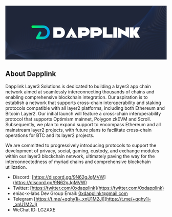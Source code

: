 
[![Dapplink](https://github.com/eniac-x-labs/.github/blob/main/profile/dapplink.jpeg)](https://github.com/eniac-x-labs)


## About Dapplink

Dapplink Layer3 Solutions is dedicated to building a layer3 app chain network aimed at seamlessly interconnecting thousands of chains and enabling comprehensive blockchain integration. Our aspiration is to establish a network that supports cross-chain interoperability and staking protocols compatible with all layer2 platforms, including both Ethereum and Bitcoin Layer2. Our initial launch will feature a cross-chain interoperability protocol that supports Optimism mainnet, Polygon zkEVM and Scroll. Subsequently, we plan to expand support to encompass Ethereum and all mainstream layer2 projects, with future plans to facilitate cross-chain operations for BTC and its layer2 projects. 

We are committed to progressively introducing protocols to support the development of privacy, social, gaming, custody, and exchange modules within our layer3 blockchain network, ultimately paving the way for the interconnectedness of myriad chains and comprehensive blockchain utilization. 

* Discord: [https://discord.gg/9N62gJgMVW](https://discord.gg/9N62gJgMVW)
* Twitter: [https://twitter.com/0xdapplink](https://twitter.com/0xdapplink)
* eniac-x-labs Dev Group Email: [0xdapplink@gmail.com](0xdapplink@gmail.com)
* Telegram [https://t.me/+qqhy1i-_xnU1M2Jl](https://t.me/+qqhy1i-_xnU1M2Jl)
* WeChat ID: LGZAXE
